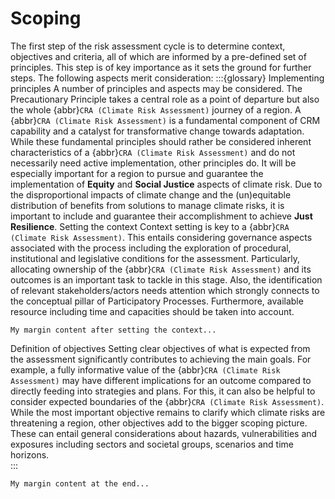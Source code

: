 Scoping
=======================

The first step of the risk assessment cycle is to determine context, objectives and criteria, all of which are informed by a pre-defined set of principles. This step is of key importance as it sets the ground for further steps. The following aspects merit consideration:
:::{glossary}
Implementing principles
 A number of principles and aspects may be considered. The Precautionary Principle takes a central role as a point of departure but also the whole {abbr}`CRA (Climate Risk Assessment)` journey of a region. A {abbr}`CRA (Climate Risk Assessment)` is a fundamental component of CRM capability and a catalyst for transformative change towards adaptation. While these fundamental principles should rather be considered inherent characteristics of a {abbr}`CRA (Climate Risk Assessment)` and do not necessarily need active implementation, other principles do. It will be especially important for a region to pursue and guarantee the implementation of **Equity** and **Social Justice** aspects of climate risk. Due to the disproportional impacts of climate change and the (un)equitable distribution of benefits from solutions to manage climate risks, it is important to include and guarantee their accomplishment to achieve **Just Resilience**.
Setting the context
 Context setting is key to a {abbr}`CRA (Climate Risk Assessment)`. This entails considering governance aspects associated with the process including the exploration of procedural, institutional and legislative conditions for the assessment. Particularly, allocating ownership of the {abbr}`CRA (Climate Risk Assessment)` and its outcomes is an important task to tackle in this stage. Also, the identification of relevant stakeholders/actors needs attention which strongly connects to the conceptual pillar of Participatory Processes. Furthermore, available resource including time and capacities should be taken into account.
```{margin} Some title
My margin content after setting the context...
```

Definition of objectives
 Setting clear objectives of what is expected from the assessment significantly contributes to achieving the main goals. For example, a fully informative value of the {abbr}`CRA (Climate Risk Assessment)` may have different implications for an outcome compared to directly feeding into strategies and plans. For this, it can also be helpful to consider expected boundaries of the {abbr}`CRA (Climate Risk Assessment)`. While the most important objective remains to clarify which climate risks are threatening a region, other objectives add to the bigger scoping picture. These can entail general considerations about hazards, vulnerabilities and exposures including sectors and societal groups, scenarios and time horizons.  
:::

```{margin} Some title
My margin content at the end...
```
